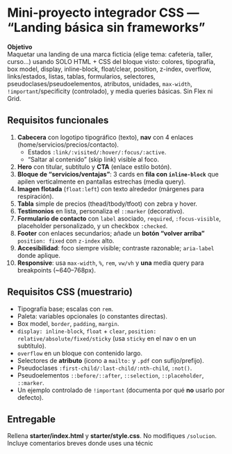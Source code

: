 # Mini-proyecto integrador CSS — “Landing básica sin frameworks”

**Objetivo**  
Maquetar una landing de una marca ficticia (elige tema: cafetería, taller, curso…) usando SOLO HTML + CSS del bloque visto:
colores, tipografía, box model, display, inline-block, float/clear, position, z-index, overflow, links/estados, listas, tablas,
formularios, selectores, pseudoclases/pseudoelementos, atributos, unidades, `max-width`, `!important`/specificity (controlado),
y media queries básicas. Sin Flex ni Grid.

## Requisitos funcionales

1. **Cabecera** con logotipo tipográfico (texto), **nav** con 4 enlaces (home/servicios/precios/contacto).
   - Estados `:link/:visited/:hover/:focus/:active`.
   - “Saltar al contenido” (skip link) visible al foco.
2. **Hero** con titular, subtítulo y **CTA** (enlace estilo botón).
3. **Bloque de “servicios/ventajas”**: 3 cards en **fila con `inline-block`** que apilen verticalmente en pantallas estrechas (media query).
4. **Imagen flotada** (`float:left`) con texto alrededor (márgenes para respiración).
5. **Tabla** simple de precios (thead/tbody/tfoot) con zebra y hover.
6. **Testimonios** en lista, personaliza el `::marker` (decorativo).
7. **Formulario de contacto** con `label` asociado, `required`, `:focus-visible`, placeholder personalizado, y un checkbox `:checked`.
8. **Footer** con enlaces secundarios; añade un **botón “volver arriba”** `position: fixed` con `z-index` alto.
9. **Accesibilidad**: foco siempre visible; contraste razonable; `aria-label` donde aplique.
10. **Responsive**: usa `max-width`, `%`, `rem`, `vw/vh` y **una** media query para breakpoints (~640–768px).

## Requisitos CSS (muestrario)

- Tipografía base; escalas con `rem`.
- Paleta: variables opcionales (o constantes directas).
- Box model, `border`, `padding`, `margin`.
- `display: inline-block`, `float` + `clear`, `position: relative/absolute/fixed/sticky` (usa `sticky` en el nav o en un subtítulo).
- `overflow` en un bloque con contenido largo.
- Selectores de **atributo** (icono a `mailto:` y `.pdf` con sufijo/prefijo).
- Pseudoclases `:first-child/:last-child/:nth-child`, `:not()`.
- Pseudoelementos `::before/::after`, `::selection`, `::placeholder`, `::marker`.
- Un ejemplo controlado de `!important` (documenta por qué **no** usarlo por defecto).

## Entregable

Rellena **starter/index.html** y **starter/style.css**. No modifiques `/solucion`.  
Incluye comentarios breves donde uses una técnic
